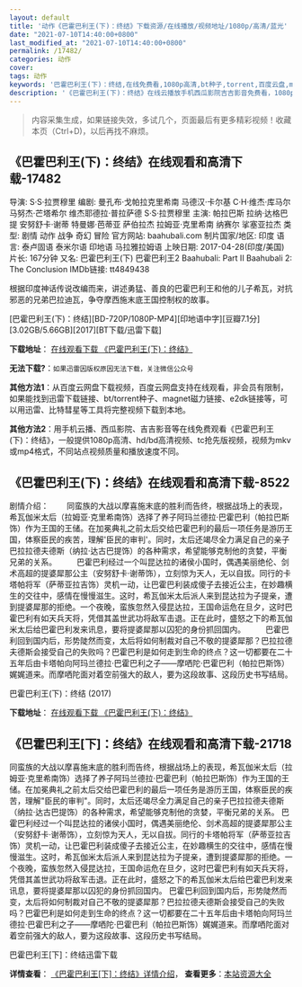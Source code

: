 ```yaml
---
layout: default
title: '动作《巴霍巴利王(下)：终结》下载资源/在线播放/视频地址/1080p/高清/蓝光'
date: "2021-07-10T14:40:00+0800"
last_modified_at: "2021-07-10T14:40:00+0800"
permalink: /17482/
categories: 动作
cover:
tags: 动作
keywords: '巴霍巴利王(下)：终结,在线免费看,1080p高清,bt种子,torrent,百度云盘,magnet,磁力链,迅雷下载资源'
description: '《巴霍巴利王(下)：终结》在线云播放手机西瓜影院吉吉影音免费看，1080p高清bd/hd未删减完整版和tc抢先枪版，mkv/mp4格式，附带bt/torrent种子、magnet/磁力链、百度云盘、网盘资源迅雷下载链接'
---
```


>内容采集生成，如果链接失效，多试几个，页面最后有更多精彩视频！收藏本页（Ctrl+D)，以后再找不麻烦。


## 《巴霍巴利王(下)：终结》在线观看和高清下载-17482

导演: S·S·拉贾穆里 编剧: 曼孔布·戈帕拉克里希南 马德汉·卡尔基 C·H·维杰·库马尔 马努杰·芒塔希尔 维杰耶德拉·普拉萨德 S·S·拉贾穆里 主演: 帕拉巴斯 拉纳·达格巴提 安努舒卡·谢蒂 特曼娜·芭蒂亚 萨伯拉杰 拉姆亚·克里希南 纳赛尔 挲塞亚拉杰 类型: 剧情 动作 战争 奇幻 冒险 官方网站: baahubali.com 制片国家/地区: 印度 语言: 泰卢固语 泰米尔语 印地语 马拉雅拉姆语 上映日期: 2017-04-28(印度/美国) 片长: 167分钟 又名: 巴霍巴利王(下) 巴霍巴利王2 Baahubali: Part II Baahubali 2: The Conclusion IMDb链接: tt4849438

根据印度神话传说改编而来，讲述勇猛、善良的巴霍巴利王和他的儿子希瓦，对抗邪恶的兄弟巴拉迪瓦，争夺摩西施末底王国控制权的故事。


[巴霍巴利王(下)：终结][BD-720P/1080P-MP4][印地语中字][豆瓣7.1分][3.02GB/5.66GB][2017][BT下载/迅雷下载]

**下载地址**： [在线观看下载 《巴霍巴利王(下)：终结》](https://www.btdx8.com/torrent/bhblwx_2017.html) 


**无法下载?**：`如果迅雷因版权原因无法下载，关注微信公众号 `

**其他方法1**：从百度云网盘下载视频，百度云网盘支持在线观看，非会员有限制，如果能找到迅雷下载链接、bt/torrent种子、magnet磁力链接、e2dk链接等，可以用迅雷、比特彗星等工具将完整视频下载到本地。

**其他方法2**：用手机云播、西瓜影院、吉吉影音等在线免费观看《巴霍巴利王(下)：终结》，一般提供1080p高清、hd/bd高清视频、tc抢先版视频，视频为mkv或mp4格式，不同站点视频质量和播放速度不同。


## 《巴霍巴利王(下)：终结》在线观看和高清下载-8522

剧情介绍： 　　同蛮族的大战以摩喜施末底的胜利而告终，根据战场上的表现，希瓦伽米太后（拉姆亚·克里希南饰）选择了养子阿玛兰德拉·巴霍巴利（帕拉巴斯饰）作为王国的王储。在加冕典礼之前太后交给巴霍巴利的最后一项任务是游历王国，体察臣民的疾苦，理解'臣民的审判'。同时，太后还竭尽全力满足自己的亲子巴拉拉德夫德斯（纳拉·达古巴提饰）的各种需求，希望能够克制他的贪婪，平衡兄弟的关系。  　　巴霍巴利经过一个叫昆达拉的诸侯小国时，偶遇美丽绝伦、剑术高超的提婆犀那公主（安努舒卡·谢蒂饰），立刻惊为天人，无以自拔。同行的卡塔帕将军（萨蒂亚拉吉饰）灵机一动，让巴霍巴利装成傻子去接近公主，在妙趣横生的交往中，感情在慢慢滋生。这时，希瓦伽米太后派人来到昆达拉为子提亲，遭到提婆犀那的拒绝。一个夜晚，蛮族忽然入侵昆达拉，王国命运危在旦夕，这时巴霍巴利有如天兵天将，凭借其盖世武功将敌军击退。正在此时，盛怒之下的希瓦伽米太后给巴霍巴利发来讯息，要将提婆犀那以囚犯的身份抓回国内。  　　巴霍巴利回到国内后，形势陡然而变，太后将如何制裁对自己不敬的提婆犀那？巴拉拉德夫德斯会接受自己的失败吗？巴霍巴利是如何走到生命的终点？这一切都要在二十五年后由卡塔帕向阿玛兰德拉·巴霍巴利之子——摩哂陀·巴霍巴利（帕拉巴斯饰）娓娓道来。而摩哂陀面对着空前强大的敌人，要为这段故事、这段历史书写结局。


巴霍巴利王(下)：终结 (2017)

**下载地址**： [在线观看下载 《巴霍巴利王(下)：终结》](https://www.btbtdy.me/btdy/dy10590.html) 


## 《巴霍巴利王[下]：终结》在线观看和高清下载-21718

同蛮族的大战以摩喜施末底的胜利而告终，根据战场上的表现，希瓦伽米太后（拉姆亚·克里希南饰）选择了养子阿玛兰德拉·巴霍巴利（帕拉巴斯饰）作为王国的王储。在加冕典礼之前太后交给巴霍巴利的最后一项任务是游历王国，体察臣民的疾苦，理解"臣民的审判"。同时，太后还竭尽全力满足自己的亲子巴拉拉德夫德斯（纳拉·达古巴提饰）的各种需求，希望能够克制他的贪婪，平衡兄弟的关系。 巴霍巴利经过一个叫昆达拉的诸侯小国时，偶遇美丽绝伦、剑术高超的提婆犀那公主（安努舒卡·谢蒂饰），立刻惊为天人，无以自拔。同行的卡塔帕将军（萨蒂亚拉吉饰）灵机一动，让巴霍巴利装成傻子去接近公主，在妙趣横生的交往中，感情在慢慢滋生。这时，希瓦伽米太后派人来到昆达拉为子提亲，遭到提婆犀那的拒绝。一个夜晚，蛮族忽然入侵昆达拉，王国命运危在旦夕，这时巴霍巴利有如天兵天将，凭借其盖世武功将敌军击退。正在此时，盛怒之下的希瓦伽米太后给巴霍巴利发来讯息，要将提婆犀那以囚犯的身份抓回国内。 巴霍巴利回到国内后，形势陡然而变，太后将如何制裁对自己不敬的提婆犀那？巴拉拉德夫德斯会接受自己的失败吗？巴霍巴利是如何走到生命的终点？这一切都要在二十五年后由卡塔帕向阿玛兰德拉·巴霍巴利之子——摩哂陀·巴霍巴利（帕拉巴斯饰）娓娓道来。而摩哂陀面对着空前强大的敌人，要为这段故事、这段历史书写结局。


巴霍巴利王[下]：终结迅雷下载

**详情查看**： [《巴霍巴利王[下]：终结》详情介绍](/movie/21718/)， **查看更多**：[本站资源大全](/movie/t/all/)

